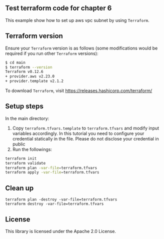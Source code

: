 ## Test terraform code for chapter 6

This example show how to set up aws vpc subnet by using `Terraform`. 

## Terraform version

Ensure your `Terraform` version is as follows (some modifications would be required if you run other `Terraform` versions):
```sh
$ cd main
$ terraform --version
Terraform v0.12.6
+ provider.aws v2.23.0
+ provider.template v2.1.2
```
To download `Terraform`, visit https://releases.hashicorp.com/terraform/

## Setup steps

In the main directory:
1. Copy `terraform.tfvars.template` to `terraform.tfvars` and modify input variables accordingly. In this tutorial you need to configure your credential statically in the file. Please do not disclose your credential in public
3. Run the followings:
```sh
terraform init
terraform validate
terraform plan -var-file=terraform.tfvars
terraform apply -var-file=terraform.tfvars
```

## Clean up

```
terraform plan -destroy -var-file=terraform.tfvars
terraform destroy -var-file=terraform.tfvars
```

## License

This library is licensed under the Apache 2.0 License.
